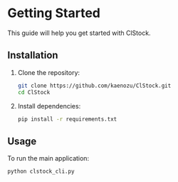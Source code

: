 # Getting Started

This guide will help you get started with ClStock.

## Installation

1. Clone the repository:
   ```bash
   git clone https://github.com/kaenozu/ClStock.git
   cd ClStock
   ```

2. Install dependencies:
   ```bash
   pip install -r requirements.txt
   ```

## Usage

To run the main application:

```bash
python clstock_cli.py
```